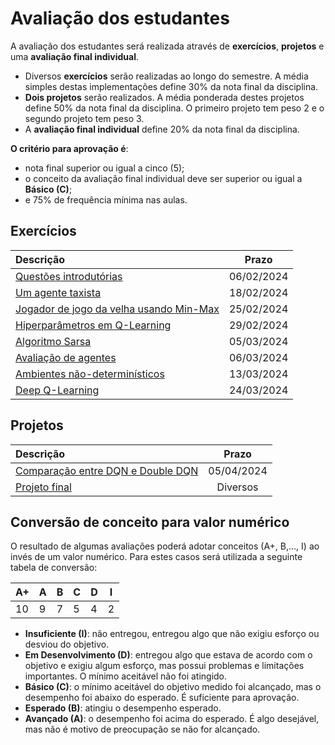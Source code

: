 # Avaliação dos estudantes

A avaliação dos estudantes será realizada através de **exercícios**, **projetos** e uma **avaliação final individual**.

* Diversos **exercícios** serão realizadas ao longo do semestre. A média simples destas implementações define 30% da nota final da disciplina.
* **Dois projetos** serão realizados. A média ponderada destes projetos define 50% da nota final da disciplina. O primeiro projeto tem peso 2 e o segundo projeto tem peso 3.
* A **avaliação final individual** define 20% da nota final da disciplina.

**O critério para aprovação é**:

* nota final superior ou igual a cinco (5);
* o conceito da avaliação final individual deve ser superior ou igual a **Básico (C)**;
* e 75% de frequência mínima nas aulas.

## Exercícios

| Descrição                                                    | Prazo            |
|:-------------------------------------------------------------|:-------------------:|
| [Questões introdutórias](./classes/01_introduction/index.md)     | 06/02/2024          |
| [Um agente taxista](./classes/02_problem_solving/index.md#a-taxi-driver-agent-without-reinforcement-learning) | 18/02/2024 |
| [Jogador de jogo da velha usando Min-Max](./classes/03_games/index.md#exercício-implementação-de-um-jogador-de-jogo-da-velha-usando-min-max) | 25/02/2024 |
| [Hiperparâmetros em Q-Learning](./classes/05_x_hyperparameters/index.md#atividade) | 29/02/2024 |
| [Algoritmo Sarsa](./classes/05_x_sarsa/index.md#implementação) | 05/03/2024 |
| [Avaliação de agentes](./classes/11_evaluation/index.md#exercício-comparar-q-learning-e-sarsa-no-ambiente-do-cliff-walking) | 06/03/2024 |
| [Ambientes não-determinísticos](./classes/06_non_determ/index.md) | 13/03/2024 |
| [Deep Q-Learning](./classes/15_deep_q_learning_lunar_lander/index.md) | 24/03/2024 |

## Projetos

| Descrição                                              | Prazo            |
|:-----------------------------------------------------------|:-------------------:|
| [Comparação entre DQN e Double DQN](./projects/projeto_intermediario/index.md)   |   05/04/2024   |
| [Projeto final](./projects/projeto_final/index.md)   | Diversos   |


## Conversão de conceito para valor numérico

O resultado de algumas avaliações poderá adotar conceitos (A+, B,..., I) ao invés de um valor numérico. Para estes casos será utilizada a seguinte tabela de conversão:

| A+ | A | B | C | D | I |
|----|---|---|---|---|---|
| 10 | 9 | 7 | 5 | 4 | 2 |

* **Insuficiente (I)**: não entregou, entregou algo que não exigiu esforço ou desviou do objetivo.
* **Em Desenvolvimento (D)**: entregou algo que estava de acordo com o objetivo e exigiu algum esforço, mas possui problemas e limitações importantes. O mínimo aceitável não foi atingido.
* **Básico (C)**: o mínimo aceitável do objetivo medido foi alcançado, mas o desempenho foi abaixo do esperado. É suficiente para aprovação.
* **Esperado (B)**: atingiu o desempenho esperado.
* **Avançado (A)**: o desempenho foi acima do esperado. É algo desejável, mas não é motivo de preocupação se não for alcançado.


